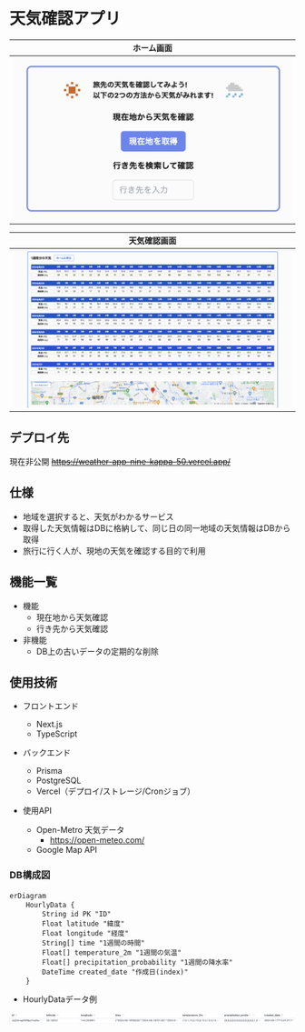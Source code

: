# 天気確認アプリ

|ホーム画面|
|:-:|
|<img src="./public/home.png" alt="Home Screen"/>|

|天気確認画面|
|:-:|
|<img src="./public/weather.png" alt="Weather Screen"/>|

## デプロイ先
現在非公開
~~https://weather-app-nine-kappa-50.vercel.app/~~

## 仕様
- 地域を選択すると、天気がわかるサービス
- 取得した天気情報はDBに格納して、同じ日の同一地域の天気情報はDBから取得
- 旅行に行く人が、現地の天気を確認する目的で利用

## 機能一覧
- 機能
  - 現在地から天気確認
  - 行き先から天気確認
- 非機能
  - DB上の古いデータの定期的な削除

## 使用技術
- フロントエンド
  - Next.js
  - TypeScript
  
- バックエンド
  - Prisma
  - PostgreSQL
  - Vercel（デプロイ/ストレージ/Cronジョブ）

- 使用API
  - Open-Metro 天気データ
    - https://open-meteo.com/
  - Google Map API

### DB構成図
```mermaid
erDiagram
    HourlyData {
        String id PK "ID"
        Float latitude "緯度"
        Float longitude "経度"
        String[] time "1週間の時間"
        Float[] temperature_2m "1週間の気温"
        Float[] precipitation_probability "1週間の降水率"
        DateTime created_date "作成日(index)"
    }
```
- HourlyDataデータ例
<img src='./public/data-example.png' alt='example'>
